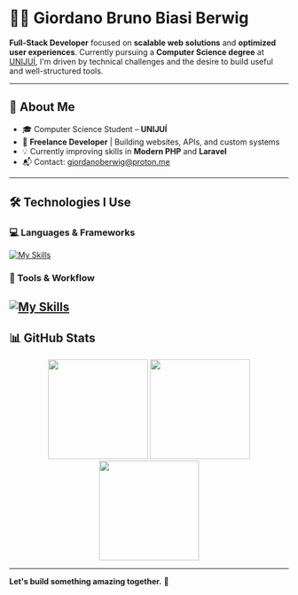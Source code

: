 # 👨‍💻 Giordano Bruno Biasi Berwig

**Full-Stack Developer** focused on **scalable web solutions** and **optimized user experiences**. Currently pursuing a **Computer Science degree** at [UNIJUÍ](https://www.unijui.edu.br), I'm driven by technical challenges and the desire to build useful and well-structured tools.

---

## 🧠 About Me

- 🎓 Computer Science Student – **UNIJUÍ**
- 💼 **Freelance Developer** | Building websites, APIs, and custom systems
- 💡 Currently improving skills in **Modern PHP** and **Laravel**
- 📬 Contact: [giordanoberwig@proton.me](mailto:giordanoberwig@proton.me)

---

## 🛠️ Technologies I Use

### 💻 Languages & Frameworks
[![My Skills](https://skillicons.dev/icons?i=php,laravel,bootstrap,flutter,dart,cpp,qt,py)](https://skillicons.dev)

### 🧰 Tools & Workflow
[![My Skills](https://skillicons.dev/icons?i=debian,vim,git,docker,mysql)](https://skillicons.dev)
---

## 📊 GitHub Stats

<div align="center">
  <img height="180em" src="https://github-readme-stats.vercel.app/api?username=ggkooo&theme=dark&show_icons=true&hide_border=true&count_private=true"/>
  <img height="180em" src="https://github-readme-streak-stats.herokuapp.com/?user=ggkooo&theme=dark&hide_border=true"/>
  <img height="180em" src="https://github-readme-stats.vercel.app/api/top-langs/?username=ggkooo&theme=dark&show_icons=true&hide_border=true&layout=compact"/>
</div>

---

**Let's build something amazing together.** 🚀
